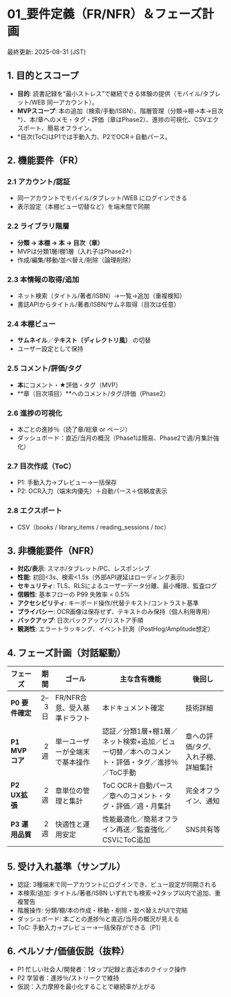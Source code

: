 # 01_要件定義（FR/NFR）＆フェーズ計画
最終更新: 2025-08-31 (JST)

## 1. 目的とスコープ
- **目的**: 読書記録を“最小ストレス”で継続できる体験の提供（モバイル/タブレット/WEB 同一アカウント）。
- **MVPスコープ**: 本の追加（検索/手動/ISBN）、階層管理（分類→棚→本→目次*）、本/章へのメモ・タグ・評価（章はPhase2）、進捗の可視化、CSVエクスポート、簡易オフライン。
- *目次(ToC)はP1では手動入力、P2でOCR＋自動パース。

## 2. 機能要件（FR）
### 2.1 アカウント/認証
- 同一アカウントでモバイル/タブレット/WEB にログインできる
- 表示設定（本棚ビュー切替など）を端末間で同期

### 2.2 ライブラリ階層
- **分類 → 本棚 → 本 → 目次（章）**
- MVPは分類1層/棚1層（入れ子はPhase2+）
- 作成/編集/移動/並べ替え/削除（論理削除）

### 2.3 本情報の取得/追加
- ネット検索（タイトル/著者/ISBN）→一覧→追加（重複検知）
- 書誌APIからタイトル/著者/ISBN/サムネ取得（目次は任意）

### 2.4 本棚ビュー
- **サムネイル**／**テキスト（ディレクトリ風）** の切替
- ユーザー設定として保持

### 2.5 コメント/評価/タグ
- **本**にコメント・★評価・タグ（MVP）
- **章（目次項目）**へのコメント/タグ/評価（Phase2）

### 2.6 進捗の可視化
- 本ごとの進捗％（読了章/総章 or ページ）
- ダッシュボード：直近/当月の概況（Phase1は簡易、Phase2で週/月集計強化）

### 2.7 目次作成（ToC）
- P1: 手動入力→プレビュー→一括保存
- P2: OCR入力（端末内優先）＋自動パース＋信頼度表示

### 2.8 エクスポート
- CSV（books / library_items / reading_sessions / *toc*）

## 3. 非機能要件（NFR）
- **対応/表示**: スマホ/タブレット/PC、レスポンシブ
- **性能**: 初回<3s、検索<1.5s（外部API遅延はローディング表示）
- **セキュリティ**: TLS、RLSによるユーザーデータ分離、最小権限、監査ログ
- **信頼性**: 基本フローの P99 失敗率 < 0.5%
- **アクセシビリティ**: キーボード操作/代替テキスト/コントラスト基準
- **プライバシー**: OCR画像は保存せず、テキストのみ保持（個人利用専用）
- **バックアップ**: 日次バックアップ/リストア手順
- **観測性**: エラートラッキング、イベント計測（PostHog/Amplitude想定）

## 4. フェーズ計画（対話駆動）
| フェーズ | 期間 | ゴール | 主な含有機能 | 後回し |
|---|---:|---|---|---|
| **P0 要件確定** | 2–3日 | FR/NFR合意、受入基準ドラフト | 本ドキュメント確定 | 技術詳細 |
| **P1 MVPコア** | 2週 | 単一ユーザーが全端末で基本操作 | 認証／分類1層+棚1層／ネット検索+追加／ビュー切替／本へのコメント・評価・タグ／進捗％／ToC手動 | 章への評価/タグ、入れ子棚、詳細集計 |
| **P2 UX拡張** | 2週 | 章単位の管理と集計 | ToC OCR＋自動パース／章へのコメント・タグ・評価／週・月集計 | 完全オフライン、通知 |
| **P3 運用品質** | 2週 | 快適性と運用安定 | 性能最適化／簡易オフライン再送／監査強化／CSVにToC追加 | SNS共有等 |

## 5. 受け入れ基準（サンプル）
- 認証: 3種端末で同一アカウントにログインでき、ビュー設定が同期される
- 本検索/追加: タイトル/著者/ISBN いずれでも検索→2タップ以内で追加、重複警告
- 階層操作: 分類/棚/本の作成・移動・削除・並べ替えがUIで完結
- ダッシュボード: 本ごとの進捗％と直近/当月の概況が見える
- ToC: 手動入力→プレビュー→一括保存ができる（P1）

## 6. ペルソナ/価値仮説（抜粋）
- P1 忙しい社会人/開発者：1タップ記録と直近本のクイック操作
- P2 学習者：進捗％/ストリークで維持
- 仮説：入力摩擦を最小化することで継続率が上がる

